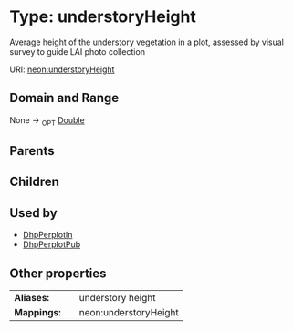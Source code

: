 
# Type: understoryHeight


Average height of the understory vegetation in a plot, assessed by visual survey to guide LAI photo collection

URI: [neon:understoryHeight](https://data.neonscience.org/understoryHeight)


## Domain and Range

None ->  <sub>OPT</sub> [Double](types/Double.md)

## Parents


## Children


## Used by

 * [DhpPerplotIn](DhpPerplotIn.md)
 * [DhpPerplotPub](DhpPerplotPub.md)

## Other properties

|  |  |  |
| --- | --- | --- |
| **Aliases:** | | understory height |
| **Mappings:** | | neon:understoryHeight |

